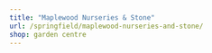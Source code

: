 ```yaml
---
title: "Maplewood Nurseries & Stone"
url: /springfield/maplewood-nurseries-and-stone/
shop: garden centre
---
```

